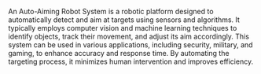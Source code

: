 An Auto-Aiming Robot System is a robotic platform designed to automatically detect and aim at targets using sensors and algorithms. It typically employs computer vision and machine learning techniques to identify objects, track their movement, and adjust its aim accordingly. This system can be used in various applications, including security, military, and gaming, to enhance accuracy and response time. By automating the targeting process, it minimizes human intervention and improves efficiency.
